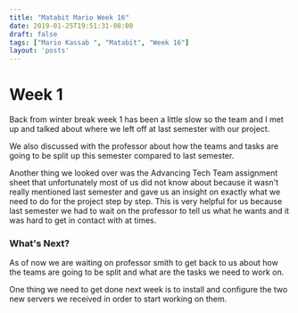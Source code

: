 ```yaml
---
title: "Matabit Mario Week 16"
date: 2019-01-25T19:51:31-08:00
draft: false
tags: ["Mario Kassab ", "Matabit", "Week 16"]
layout: 'posts'
---
```


# Week 1

Back from winter break week 1 has been a little slow so the team and I met up and talked about where we left off at last semester with our project. 

We also discussed with the professor about how the teams and tasks are going to be split up this semester compared to last semester. 

Another thing we looked over was the Advancing Tech Team assignment sheet that unfortunately most of us did not know about because it wasn't really mentioned last semester and gave us an insight on exactly what we need to do for the project step by step. This is very helpful for us because last semester we had to wait on the professor to tell us what he wants and it was hard to get in contact with at times. 



### What's Next? 

As of now we are waiting on professor smith to get back to us about how the teams are going to be split and what are the tasks we need to work on. 

One thing we need to get done next week is to install and configure the two new servers we received in order to start working on them. 
